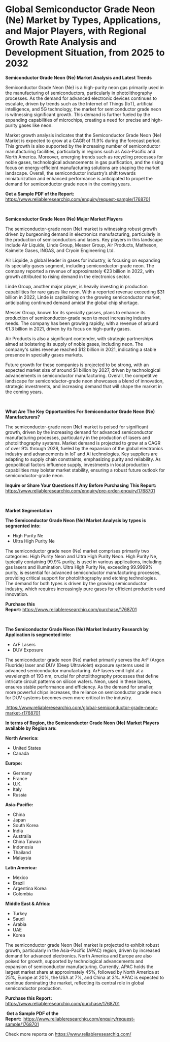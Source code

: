 <p><h1>Global Semiconductor Grade Neon (Ne) Market by Types, Applications, and Major Players, with Regional Growth Rate Analysis and Development Situation, from 2025 to 2032</h1></p><p><strong>Semiconductor Grade Neon (Ne) Market Analysis and Latest Trends</strong></p>
<p><p>Semiconductor Grade Neon (Ne) is a high-purity neon gas primarily used in the manufacturing of semiconductors, particularly in photolithography processes. As the demand for advanced electronic devices continues to escalate, driven by trends such as the Internet of Things (IoT), artificial intelligence, and 5G technology, the market for semiconductor grade neon is witnessing significant growth. This demand is further fueled by the expanding capabilities of microchips, creating a need for precise and high-purity gases like neon.</p><p>Market growth analysis indicates that the Semiconductor Grade Neon (Ne) Market is expected to grow at a CAGR of 11.9% during the forecast period. This growth is also supported by the increasing number of semiconductor manufacturing facilities, particularly in regions such as Asia-Pacific and North America. Moreover, emerging trends such as recycling processes for noble gases, technological advancements in gas purification, and the rising focus on energy-efficient manufacturing solutions are shaping the market landscape. Overall, the semiconductor industry’s shift towards miniaturization and enhanced performance is anticipated to propel the demand for semiconductor grade neon in the coming years.</p></p>
<p><strong>Get a Sample PDF of the Report:&nbsp;</strong> <a href="https://www.reliableresearchiq.com/enquiry/request-sample/1768701?utm_campaign=973&utm_medium=2&utm_source=Github&utm_content=ia&utm_term=02022025&utm_id=semiconductor-grade-neon-ne">https://www.reliableresearchiq.com/enquiry/request-sample/1768701</a></p>
<p>&nbsp;</p>
<p><strong>Semiconductor Grade Neon (Ne) Major Market Players</strong></p>
<p><p>The semiconductor-grade neon (Ne) market is witnessing robust growth driven by burgeoning demand in electronics manufacturing, particularly in the production of semiconductors and lasers. Key players in this landscape include Air Liquide, Linde Group, Messer Group, Air Products, Matheson, Kaimeite Gases, INGAS, and Cryoin Engineering Ltd.</p><p>Air Liquide, a global leader in gases for industry, is focusing on expanding its specialty gases segment, including semiconductor-grade neon. The company reported a revenue of approximately €23 billion in 2022, with growth attributed to rising demand in the electronics sector.</p><p>Linde Group, another major player, is heavily investing in production capabilities for rare gases like neon. With a reported revenue exceeding $31 billion in 2022, Linde is capitalizing on the growing semiconductor market, anticipating continued demand amidst the global chip shortage.</p><p>Messer Group, known for its specialty gasses, plans to enhance its production of semiconductor-grade neon to meet increasing industry needs. The company has been growing rapidly, with a revenue of around €1.3 billion in 2021, driven by its focus on high-purity gases.</p><p>Air Products is also a significant contender, with strategic partnerships aimed at bolstering its supply of noble gases, including neon. The company's sales revenue reached $12 billion in 2021, indicating a stable presence in specialty gases markets.</p><p>Future growth for these companies is projected to be strong, with an expected market size of around $1 billion by 2027, driven by technological advancements in semiconductor manufacturing. Overall, the competitive landscape for semiconductor-grade neon showcases a blend of innovation, strategic investments, and increasing demand that will shape the market in the coming years.</p></p>
<p>&nbsp;</p>
<p><strong>What Are The Key Opportunities For Semiconductor Grade Neon (Ne) Manufacturers?</strong></p>
<p><p>The semiconductor-grade neon (Ne) market is poised for significant growth, driven by the increasing demand for advanced semiconductor manufacturing processes, particularly in the production of lasers and photolithography systems. Market demand is projected to grow at a CAGR of over 9% through 2028, fueled by the expansion of the global electronics industry and advancements in IoT and AI technologies. Key suppliers are adapting to supply chain constraints, emphasizing purity and reliability. As geopolitical factors influence supply, investments in local production capabilities may bolster market stability, ensuring a robust future outlook for semiconductor-grade neon.</p></p>
<p><strong>Inquire or Share Your Questions If Any Before Purchasing This Report:</strong> <a href="https://www.reliableresearchiq.com/enquiry/pre-order-enquiry/1768701?utm_campaign=973&utm_medium=2&utm_source=Github&utm_content=ia&utm_term=02022025&utm_id=semiconductor-grade-neon-ne">https://www.reliableresearchiq.com/enquiry/pre-order-enquiry/1768701</a></p>
<p>&nbsp;</p>
<p><strong>Market Segmentation</strong></p>
<p><strong>The Semiconductor Grade Neon (Ne) Market Analysis by types is segmented into:</strong></p>
<p><ul><li>High Purity Ne</li><li>Ultra High Purity Ne</li></ul></p>
<p><p>The semiconductor grade neon (Ne) market comprises primarily two categories: High Purity Neon and Ultra High Purity Neon. High Purity Ne, typically containing 99.9% purity, is used in various applications, including gas lasers and illumination. Ultra High Purity Ne, exceeding 99.9999% purity, is essential for advanced semiconductor manufacturing processes, providing critical support for photolithography and etching technologies. The demand for both types is driven by the growing semiconductor industry, which requires increasingly pure gases for efficient production and innovation.</p></p>
<p><strong>Purchase this Report:&nbsp;</strong><a href="https://www.reliableresearchiq.com/purchase/1768701?utm_campaign=973&utm_medium=2&utm_source=Github&utm_content=ia&utm_term=02022025&utm_id=semiconductor-grade-neon-ne">https://www.reliableresearchiq.com/purchase/1768701</a></p>
<p>&nbsp;</p>
<p><strong>The Semiconductor Grade Neon (Ne) Market Industry Research by Application is segmented into:</strong></p>
<p><ul><li>ArF Lasers</li><li>DUV Exposure</li></ul></p>
<p><p>The semiconductor grade neon (Ne) market primarily serves the ArF (Argon Fluoride) laser and DUV (Deep Ultraviolet) exposure systems used in advanced semiconductor manufacturing. ArF lasers emit light at a wavelength of 193 nm, crucial for photolithography processes that define intricate circuit patterns on silicon wafers. Neon, used in these lasers, ensures stable performance and efficiency. As the demand for smaller, more powerful chips increases, the reliance on semiconductor grade neon for DUV systems becomes even more critical in the industry.</p></p>
<p><a href="https://www.reliableresearchiq.com/global-semiconductor-grade-neon-market-r1768701?utm_campaign=973&utm_medium=2&utm_source=Github&utm_content=ia&utm_term=02022025&utm_id=semiconductor-grade-neon-ne">&nbsp;https://www.reliableresearchiq.com/global-semiconductor-grade-neon-market-r1768701</a></p>
<p><strong>In terms of Region, the Semiconductor Grade Neon (Ne) Market Players available by Region are:</strong></p>
<p>
    <p> <strong> North America: </strong>
        <ul>
            <li>United States</li>
            <li>Canada</li>
        </ul>
        </p> 
    <p> <strong> Europe: </strong>
        <ul>
            <li>Germany</li>
            <li>France</li>
            <li>U.K.</li>
            <li>Italy</li>
            <li>Russia</li>
        </ul>
        </p> 
    <p> <strong> Asia-Pacific: </strong>
        <ul>
            <li>China</li>
            <li>Japan</li>
            <li>South Korea</li>
            <li>India</li>
            <li>Australia</li>
            <li>China Taiwan</li>
            <li>Indonesia</li>
            <li>Thailand</li>
            <li>Malaysia</li>
        </ul>
        </p> 
    <p> <strong> Latin America: </strong>
        <ul>
            <li>Mexico</li>
            <li>Brazil</li>
            <li>Argentina Korea</li>
            <li>Colombia</li>
        </ul>
        </p> 
    <p> <strong> Middle East & Africa: </strong>
        <ul>
            <li>Turkey</li>
            <li>Saudi</li>
            <li>Arabia</li>
            <li>UAE</li>
            <li>Korea</li>
        </ul>
    </p>
    </p>
<p><p>The semiconductor grade Neon (Ne) market is projected to exhibit robust growth, particularly in the Asia-Pacific (APAC) region, driven by increased demand for advanced electronics. North America and Europe are also poised for growth, supported by technological advancements and expansion of semiconductor manufacturing. Currently, APAC holds the largest market share at approximately 45%, followed by North America at 25%, Europe at 20%, the USA at 7%, and China at 3%. APAC is expected to continue dominating the market, reflecting its central role in global semiconductor production.</p></p>
<p><strong>Purchase this Report: </strong><a href="https://www.reliableresearchiq.com/purchase/1768701?utm_campaign=973&utm_medium=2&utm_source=Github&utm_content=ia&utm_term=02022025&utm_id=semiconductor-grade-neon-ne">https://www.reliableresearchiq.com/purchase/1768701</a></p>
<p>&nbsp;<strong>Get a Sample PDF of the Report:&nbsp;&nbsp;</strong><a href="https://www.reliableresearchiq.com/enquiry/request-sample/1768701?utm_campaign=973&utm_medium=2&utm_source=Github&utm_content=ia&utm_term=02022025&utm_id=semiconductor-grade-neon-ne">https://www.reliableresearchiq.com/enquiry/request-sample/1768701</a></p>
<p><strong></strong></p>
<p>Check more reports on <a href="https://www.reliableresearchiq.com/?utm_campaign=973&utm_medium=2&utm_source=Github&utm_content=ia&utm_term=02022025&utm_id=semiconductor-grade-neon-ne">https://www.reliableresearchiq.com/</a></p>